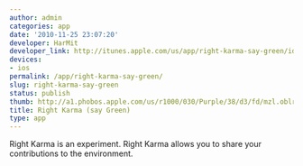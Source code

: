 ```yaml
---
author: admin
categories: app
date: '2010-11-25 23:07:20'
developer: HarMit
developer_link: http://itunes.apple.com/us/app/right-karma-say-green/id348830758?mt=8%26ign-mpt=uo%3D6
devices: 
- ios
permalink: /app/right-karma-say-green/
slug: right-karma-say-green
status: publish
thumb: http://a1.phobos.apple.com/us/r1000/030/Purple/38/d3/fd/mzl.oblrsgnz.175x175-75.jpg
title: Right Karma (say Green)
type: app
---
```


Right Karma is an experiment. Right Karma allows you to share your contributions to the environment.
